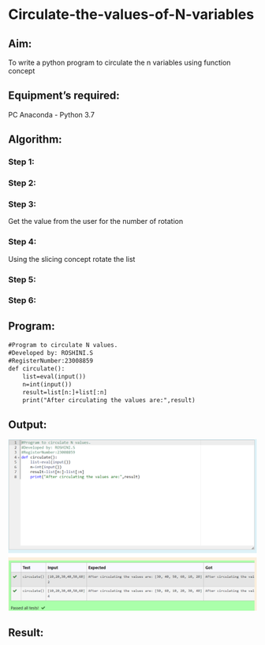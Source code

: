 # Circulate-the-values-of-N-variables
## Aim:
To write a python program to circulate the n variables using function concept
## Equipment’s required:
PC
Anaconda - Python 3.7
## Algorithm: 
### Step 1: 
### Step 2: 
### Step 3: 
Get the value from the user for the number of rotation
### Step 4: 
Using the slicing concept rotate the list

### Step 5: 

### Step 6:

## Program:
```
#Program to circulate N values.
#Developed by: ROSHINI.S 
#RegisterNumber:23008859
def circulate():
    list=eval(input())
    n=int(input())
    result=list[n:]+list[:n]
    print("After circulating the values are:",result)

```
## Output:
![Alt text](<CR Distance.png>)

## Result:
